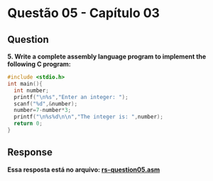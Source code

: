 # Questão 05 - Capítulo 03

## Question

**<p>5.  Write a complete assembly language program to implement the following C program:</p>**

```c
#include <stdio.h>
int main(){
  int number;
  printf("\n%s","Enter an integer: ");
  scanf("%d",&number);
  number=7-number*3;
  printf("\n%s%d\n\n","The integer is: ",number);
  return 0;
}
```

## Response

**Essa resposta está no arquivo: <a href="./rs-question05.asm">rs-question05.asm</a></p>**
